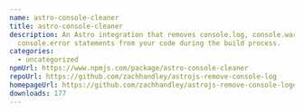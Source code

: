 ```yaml
---
name: astro-console-cleaner
title: astro-console-cleaner
description: An Astro integration that removes console.log, console.warn, and
  console.error statements from your code during the build process.
categories:
  - uncategorized
npmUrl: https://www.npmjs.com/package/astro-console-cleaner
repoUrl: https://github.com/zachhandley/astrojs-remove-console-log
homepageUrl: https://github.com/zachhandley/astrojs-remove-console-log#readme
downloads: 177
---
```

